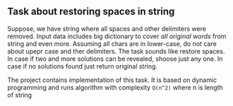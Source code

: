 ## Task about restoring spaces in string

Suppose, we have string where all spaces and other delimiters were removed. 
Input data includes big dictionary to cover _all original words_ from string and even more. 
Assuming all chars are in lower-case, do not care about upepr case and ther delimiters.
The task sounds like restore spaces. In case if two and  more solutions can be revealed, shoose just any one.
In case if no solutions found just return original string.

The project contains implementation of this task. It is based on dynamic programming 
and runs algorithm with complexity ``` O(n^2) ``` where n is length of string
